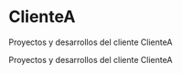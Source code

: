 # ClienteA
Proyectos y desarrollos del cliente ClienteA

Proyectos y desarrollos del cliente ClienteA


